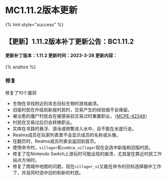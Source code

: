 # MC1.11.2版本更新

{% hint style="success" %}
## 【更新】1.11.2版本补丁更新公告：BC1.11.2

#### &#x20; 更新补丁版本：1.11.2   更新时间：2023-3-28   更新内容：
{% endhint %}

### 修复

修复了10个漏洞

* 生物在寻找附近的攻击目标生物时游戏崩溃。
* 旧版村民在升级到新版村民时，交易产生的经验值不会保留。
* 被治愈的僵尸村民会在被感染前交易过时重置职业。（[MCPE-42348](https://bugs.mojang.com/browse/MCPE-42348)）
* 村民在交易过后仍会转换职业。
* 实体在寻路时悬浮、游泳或频繁进入水中，且不能在水底行走。
* Realms成员在玩家列表里不会显示成员的名称或头像。
* 在翻页时，Realms成员列表会返回到首页。
* 使用命令时，`villager`和`zombie_villager`现在会选中新版和旧版村民。
* 修复了在Nintendo Switch上游玩时可能出现的崩溃，尤其是在靠近村民工作站点方块时。
* 修复了商城中地图的问题，现在`villager_v2`又能在命令的目标选择器中工作了，并且同时选中旧的和新的村民。
